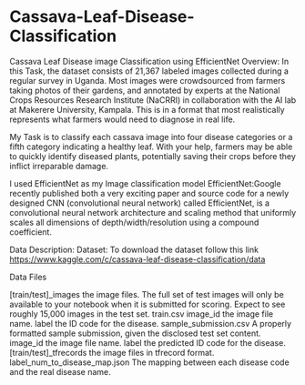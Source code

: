# Cassava-Leaf-Disease-Classification

Cassava Leaf Disease image Classification using EfficientNet
Overview:
In this Task, the dataset consists of 21,367 labeled images collected during a regular survey in Uganda. Most images were crowdsourced from farmers taking photos of their gardens, and annotated by experts at the National Crops Resources Research Institute (NaCRRI) in collaboration with the AI lab at Makerere University, Kampala. This is in a format that most realistically represents what farmers would need to diagnose in real life.

My Task is to classify each cassava image into four disease categories or a fifth category indicating a healthy leaf. With your help, farmers may be able to quickly identify diseased plants, potentially saving their crops before they inflict irreparable damage.

I used EfficientNet as my Image classification model EfficientNet:Google recently published both a very exciting paper and source code for a newly designed CNN (convolutional neural network) called EfficientNet, is a convolutional neural network architecture and scaling method that uniformly scales all dimensions of depth/width/resolution using a compound coefficient.

Data Description:
Dataset: To download the dataset follow this link https://www.kaggle.com/c/cassava-leaf-disease-classification/data

Data Files

[train/test]_images the image files. The full set of test images will only be available to your notebook when it is submitted for scoring. Expect to see roughly 15,000 images in the test set.
train.csv
image_id the image file name.
label the ID code for the disease.
sample_submission.csv A properly formatted sample submission, given the disclosed test set content.
image_id the image file name.
label the predicted ID code for the disease.
[train/test]_tfrecords the image files in tfrecord format.
label_num_to_disease_map.json The mapping between each disease code and the real disease name.
